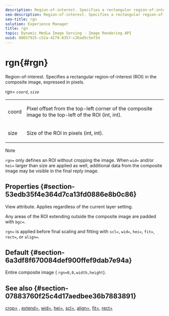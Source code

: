 ```yaml
---
description: Region-of-interest. Specifies a rectangular region-of-interest (ROI) in the composite image, expressed in pixels.
seo-description: Region-of-interest. Specifies a rectangular region-of-interest (ROI) in the composite image, expressed in pixels.
seo-title: rgn
solution: Experience Manager
title: rgn
topic: Dynamic Media Image Serving - Image Rendering API
uuid: 08657925-c52a-4279-8357-c26ad5c5ef3d
---
```


# rgn{#rgn}

Region-of-interest. Specifies a rectangular region-of-interest (ROI) in the composite image, expressed in pixels.

rgn= *`coord`*, *`size`*

<table id="simpletable_3A430F9078B04C2E90F4D1A130AFA20C"> 
 <tr class="strow"> 
  <td class="stentry"> <p><span class="varname"> coord</span> </p> </td> 
  <td class="stentry"> <p>Pixel offset from the top-left corner of the composite image to the top-left of the ROI (int, int). </p></td> 
 </tr> 
 <tr class="strow"> 
  <td class="stentry"> <p><span class="varname"> size</span> </p></td> 
  <td class="stentry"> <p>Size of the ROI in pixels (int, int). </p></td> 
 </tr> 
</table>

>[!NOTE]
>
>`rgn=` only defines an ROI without cropping the image. When `wid=` and/or `hei=` larger than size are applied as well, additional data from the composite image may be visible in the final reply image.

## Properties {#section-53edb35f4e364d7ca13fd0886e8b0c86}

View attribute. Applies regardless of the current layer setting.

Any areas of the ROI extending outside the composite image are padded with `bgc=`.

`rgn=` is applied before final scaling and fitting with `scl=`, `wid=`, `hei=`, `fit=`, `rect=`, or `align=`.

## Default {#section-6a3df8f670084def900ffef9dab7e94a}

Entire composite image ( `rgn=0,0,width,height`).

## See also {#section-07883760f25c4d17aedbee36b7883891}

[crop=](../../../../../is-api/http-ref/image-serving-api-ref/c-http-protocol-reference/c-command-reference/r-crop.md#reference-6fd0f6399966446ab4425ce050572eab) , [extend=](../../../../../is-api/http-ref/image-serving-api-ref/c-http-protocol-reference/c-command-reference/r-extend.md#reference-7e9156beb285459d830e2d56782a74ac), [wid=](../../../../../is-api/http-ref/image-serving-api-ref/c-http-protocol-reference/c-command-reference/r-is-http-wid.md#reference-bfeadcb67bf4485f851eb21345527e47), [hei=](../../../../../is-api/http-ref/image-serving-api-ref/c-http-protocol-reference/c-command-reference/r-is-http-hei.md#reference-6d6f556ccc0e4b98a815e8a5c1944a96), [scl=](../../../../../is-api/http-ref/image-serving-api-ref/c-http-protocol-reference/c-command-reference/r-scl.md#reference-b2a74e493d0d407e98fe350551ba3fcc), [align=](../../../../../is-api/http-ref/image-serving-api-ref/c-http-protocol-reference/c-command-reference/r-align.md#reference-b7d6b87c75124d78884f916dd6544bc7), [fit=](../../../../../is-api/http-ref/image-serving-api-ref/c-http-protocol-reference/c-command-reference/r-fit.md#reference-f11bff6d93d143d6b135de3a923bc989), [rect=](../../../../../is-api/http-ref/image-serving-api-ref/c-http-protocol-reference/c-command-reference/r-rect.md#reference-520b90d30b4c4b4692a723e4df6adaf3) 

